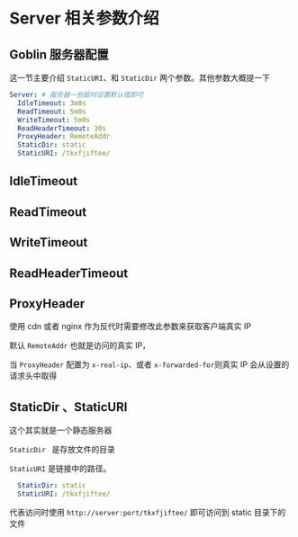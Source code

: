 # Server 相关参数介绍

## Goblin 服务器配置

这一节主要介绍 `StaticURI`、和 `StaticDir` 两个参数。其他参数大概提一下

```yaml
Server: # 服务器一些超时设置默认值即可
  IdleTimeout: 3m0s
  ReadTimeout: 5m0s
  WriteTimeout: 5m0s
  ReadHeaderTimeout: 30s
  ProxyHeader: RemoteAddr
  StaticDir: static
  StaticURI: /tkxfjiftee/
```


## IdleTimeout



## ReadTimeout



## WriteTimeout



## ReadHeaderTimeout



## ProxyHeader

使用 cdn 或者 nginx 作为反代时需要修改此参数来获取客户端真实 IP

默认 `RemoteAddr` 也就是访问的真实 IP，

当 `ProxyHeader` 配置为 `x-real-ip`、或者 `x-forwarded-for`则真实 IP 会从设置的请求头中取得

## StaticDir 、StaticURI

这个其实就是一个静态服务器

`StaticDir ` 是存放文件的目录 

`StaticURI` 是链接中的路径。

```yaml
  StaticDir: static
  StaticURI: /tkxfjiftee/
```

代表访问时使用 `http://server:port/tkxfjiftee/` 即可访问到 static 目录下的文件